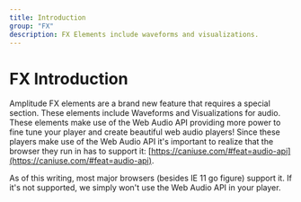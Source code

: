```yaml
---
title: Introduction
group: "FX"
description: FX Elements include waveforms and visualizations.
---
```


# FX Introduction

Amplitude FX elements are a brand new feature that requires a special section. These elements include Waveforms and Visualizations for audio. These elements make use of the Web Audio API providing more power to fine tune your player and create beautiful web audio players! Since these players make use of the Web Audio API it's important to realize that the browser they run in has to support it: [https://caniuse.com/#feat=audio-api](https://caniuse.com/#feat=audio-api).

As of this writing, most major browsers (besides IE 11 go figure) support it. If it's not supported, we simply won't use the Web Audio API in your player.
